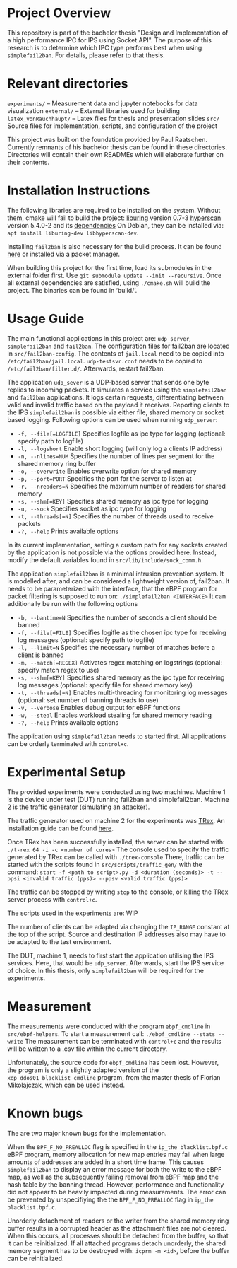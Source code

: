 # Project Overview
This repository is part of the bachelor thesis "Design and Implementation of a high performance IPC for IPS using Socket API".
The purpose of this research is to determine which IPC type performs best when using `simplefail2ban`.
For details, please refer to that thesis.


# Relevant directories
`experiments/` – Measurement data and jupyter notebooks for data visualization
`external/` – External libraries used for building
`latex_vonRauchhaupt/` – Latex files for thesis and presentation slides
`src/` Source files for implementation, scripts, and configuration of the project

This project was built on the foundation provided by Paul Raatschen.
Currently remnants of his bachelor thesis can be found in these directories.
Directories will contain their own READMEs which will elaborate further on their contents.


# Installation Instructions
The following libraries are required to be installed on the system. Without them, cmake will fail to build the project:
[liburing]( https://github.com/axboe/liburing) version 0.7-3
[hyperscan]( https://github.com/intel/hyperscan) version 5.4.0-2 and its [dependencies]( https://intel.github.io/hyperscan/dev-reference/getting_started.html#)
On Debian, they can be installed via: `apt install liburing-dev libhyperscan-dev`.

Installing `fail2ban` is also necessary for the build process.
It can be found [here](https://github.com/fail2ban/fail2ban) or installed via a packet manager.

When building this project for the first time, load its submodules in the external folder first.
Use `git submodule update --init --recursive`.
Once all external dependencies are satisfied, using `./cmake.sh` will build the project.
The binaries can be found in ‘build/’.


# Usage Guide
The main functional applications in this project are: `udp_server`, `simplefail2ban` and `fail2ban`.
The configuration files for fail2ban are located in `src/fail2ban-config`.
The contents of `jail.local` need to be copied into `/etc/fail2ban/jail.local`.
`udp-testsvr.conf` needs to be copied to `/etc/fail2ban/filter.d/`.
Afterwards, restart fail2ban.

The application `udp_sever` is a UDP-based server that sends one byte replies to incoming packets.
It simulates a service using the `simplefail2ban` and `fail2ban` applications.
It logs certain requests, differentiating between valid and invalid traffic based on the payload it receives.
Reporting clients to the IPS `simplefail2ban` is possible via either file, shared memory or socket based logging.
Following options can be used when running `udp_server`:
-  `-f, --file[=LOGFILE]`	Specifies logfile as ipc type for logging (optional: specify path to logfile)
-  `-l, --logshort`		Enable short logging (will only log a clients IP address)
-  `-n, --nlines=NUM`		Specifies the number of lines per segment for the    shared memory ring buffer
-  `-o, --overwrite`		Enables overwrite option for shared memory
-  `-p, --port=PORT`		Specifies the port for the server to listen at
-  `-r, --nreaders=N`		Specifies the maximum number of readers for shared memory
-  `-s, --shm[=KEY]`		Specifies shared memory as ipc type for logging
-  `-u, --sock`			Specifies socket as ipc type for logging
-  `-t, --threads[=N]`		Specifies the number of threads used to receive packets
-  `-?, --help`			Prints available options

In its current implementation, setting a custom path for any sockets created by the application is not possible via the options provided here.
Instead, modify the default variables found in `src/lib/include/sock_comm.h`.


The application `simplefail2ban` is a minimal intrusion prevention system.
It is modelled after, and can be considered a lightweight version of, fail2ban.
It needs to be parameterized with the interface, that the eBPF program for packet filtering is supposed
to run on: `./simplefail2ban <INTERFACE>`
It can additionally be run with the following options
-  `-b, --bantime=N`		Specifies the number of seconds a client should be banned
-  `-f, --file[=FILE]`		Specifies logifle as the chosen ipc type for receiving log messages (optional: specify path to logfile)
-  `-l, --limit=N`		Specifies the necessary number of matches before a client is banned
-  `-m, --match[=REGEX]`	Activates regex matching on logstrings (optional: specify match regex to use)
-  `-s, --shm[=KEY]`		Specifies shared memory as the ipc type for receiving log messages (optional: specify file for shared memory key)
-  `-t, --threads[=N]`		Enables multi-threading for monitoring log messages (optional: set number of banning threads to use)
-  `-v, --verbose`		Enables debug output for eBPF functions
-  `-w, --steal`		Enables workload stealing for shared memory reading
-  `-?, --help`			Prints available options

The application using `simplefail2ban` needs to started first.
All applications can be orderly terminated with `control+c`.


# Experimental Setup
The provided experiments were conducted using two machines.
Machine 1 is the device under test (DUT) running fail2ban and simplefail2ban. Machine 2 is the traffic generator (simulating an attacker).

The traffic generator used on machine 2 for the experiments was [TRex](https://trex-tgn.cisco.com/).
An installation guide can be found [here](https://trex-tgn.cisco.com/trex/doc/trex_manual.html#_download_and_installation).

Once TRex has been successfully installed, the server can be started with: `./t-rex 64 -i -c <number of cores>`
The console used to specify the traffic generated by TRex can be called with `./trex-console`
There, traffic can be started with the scripts found in `src/scripts/traffic_gen/` with the command: `start -f <path to script>.py -d <duration (seconds)> -t --ppsi <invalid traffic (pps)> --ppsv <valid traffic (pps)>`

The traffic can be stopped by writing `stop` to the console, or killing the TRex server process with `control+c`.

The scripts used in the experiments are:
WIP

The number of clients can be adapted via changing the `IP_RANGE` constant at the top of the script.
Source and destination IP addresses also may have to be adapted to the test environment.


The DUT, machine 1,  needs to first start the application utilising the IPS services.
Here, that would be `udp_server`.
Afterwards, start the IPS service of choice.
In this thesis, only `simplefail2ban` will be required for the experiments.


# Measurement
The measurements were conducted with the program `ebpf_cmdline` in `src/ebpf-helpers`.
To start a measurement call: `./ebpf_cmdline --stats --write`
The measurement can be terminated with `control+c` and the results will be written to a .csv file within the current directory.

Unfortunately, the source code for `ebpf_cmdline` has been lost.
However, the program is only a slightly adapted version of the `xdp_ddos01_blacklist_cmdline` program, from the master thesis of Florian Mikolajczak, which can be used instead.


# Known bugs
The are two major known bugs for the implementation. 

When the `BPF_F_NO_PREALLOC` flag is specified in the `ip_the blacklist.bpf.c` eBPF program, memory allocation for new map entries may fail when large amounts of addresses are added in a short time frame.
This causes `simplefail2ban` to display an error message for both the write to the eBPF map, as well as the subsequently failing removal from eBPF map and the hash table by the banning thread. 
However, performance and functionality did not appear to be heavily impacted during measurements.
The error can be prevented by unspecifiying the the `BPF_F_NO_PREALLOC` flag in `ip_the blacklist.bpf.c`.

Unorderly detachment of readers or the writer from the shared memory ring buffer results in a corrupted header as the attachment files are not cleared.
When this occurs, all processes should be detached from the buffer, so that it can be reinitialized.
If all attached programs detach unorderly, the shared memory segment has to be destroyed with: `icprm -m <id>`, before the buffer can be reinitialized.